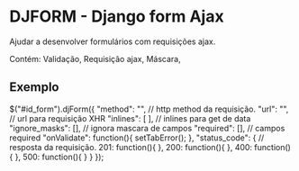 DJFORM - Django form Ajax
=======================

Ajudar a desenvolver formulários com requisições ajax.

Contém:
Validação,
Requisição ajax,
Máscara,

Exemplo
-------

$("#id_form").djForm({
    "method": "", // http method da requisição.
    "url": "", // url para requisição XHR
    "inlines": [ ], // inlines para get de data
    "ignore_masks": [], // ignora mascara de campos
    "required": [], // campos required
    "onValidate": function(){
      setTabError();
    },
    "status_code": { // resposta da requisição.
      201: function(){ },
      200: function(){ },
      400: function(){ },
      500: function(){ }
    }
});
